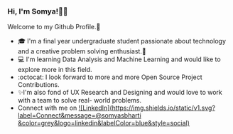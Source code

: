 ### Hi, I'm Somya!👋🏻

Welcome to my Github Profile.🤩

- 🎓 I'm a final year undergraduate student passionate about technology and a creative problem solving enthusiast.🚀
- 💻 I'm learning Data Analysis and Machine Learning and would like to explore more in this field.
- :octocat: I look forward to more and more Open Source Project Contributions. 
- ✨I'm also fond of UX Research and Designing and would love to work with a team to solve real- world problems.
- Connect with me on [![LinkedIn](https://img.shields.io/static/v1.svg?label=Connect&message=@somyasbharti &color=grey&logo=linkedin&labelColor=blue&style=social)](https://www.linkedin.com/in/somyasbharti/)
